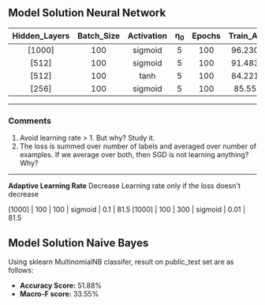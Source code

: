 ## Model Solution Neural Network

|Hidden_Layers|Batch_Size|Activation|η<sub>0</sub>|Epochs|Train_Acc|Public_Test_Acc|
|:-----------:|:--------:|:--------:|:----:|:----:|:-------:|:------:|
|[1000]|100|sigmoid|5|100|96.2302|89.84057|
|[512]|100|sigmoid|5|100|91.4834|86.884|
|[512]|100|tanh|5|100|84.2212|86.884|82.0289|
|[256]|100|sigmoid|5|100|85.555|81.681|

---
### Comments
1. Avoid learning rate > 1. But why? Study it.
2. The loss is summed over number of labels and averaged over number of examples. If we average over both, then SGD is not learning anything? Why?

---

**Adaptive Learning Rate**
Decrease Learning rate only if the loss doesn't decrease

[1000] | 100 | 100 | sigmoid | 0.1 | 81.5
[1000] | 100 | 300 | sigmoid | 0.01 | 81.5

## Model Solution Naive Bayes

Using sklearn MultinomialNB classifer, result on public_test set are as follows:

- **Accuracy Score:** 51.88%
- **Macro-F score:** 33.55%